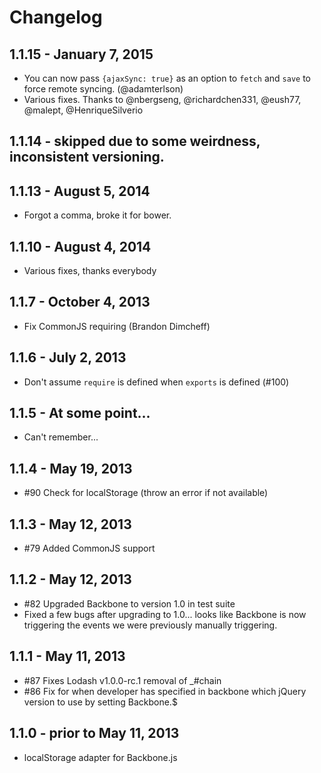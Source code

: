 # Changelog

## 1.1.15 - January 7, 2015

- You can now pass `{ajaxSync: true}` as an option to `fetch` and `save` to force remote syncing. (@adamterlson)
- Various fixes. Thanks to @nbergseng, @richardchen331, @eush77, @malept, @HenriqueSilverio

## 1.1.14 - skipped due to some weirdness, inconsistent versioning.

## 1.1.13 - August 5, 2014

- Forgot a comma, broke it for bower.

## 1.1.10 - August 4, 2014

- Various fixes, thanks everybody

## 1.1.7 - October 4, 2013

- Fix CommonJS requiring (Brandon Dimcheff)

## 1.1.6 - July 2, 2013

- Don't assume `require` is defined when `exports` is defined (#100)

## 1.1.5 - At some point...

- Can't remember...

## 1.1.4 - May 19, 2013

- #90 Check for localStorage (throw an error if not available)

## 1.1.3 - May 12, 2013

- #79 Added CommonJS support

## 1.1.2 - May 12, 2013

- #82 Upgraded Backbone to version 1.0 in test suite
- Fixed a few bugs after upgrading to 1.0... looks like Backbone is now triggering the events we were previously manually triggering.

## 1.1.1 - May 11, 2013

- #87 Fixes Lodash v1.0.0-rc.1 removal of _#chain
- #86 Fix for when developer has specified in backbone which jQuery version to use by setting Backbone.$

## 1.1.0 - prior to May 11, 2013

- localStorage adapter for Backbone.js
